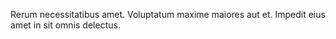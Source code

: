 Rerum necessitatibus amet. Voluptatum maxime maiores aut et. Impedit eius amet in sit omnis delectus.